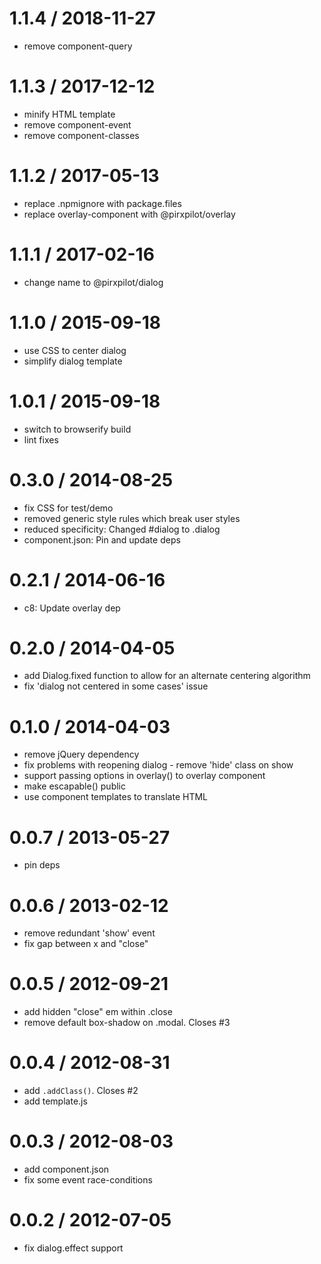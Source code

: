 
1.1.4 / 2018-11-27
==================

 * remove component-query

1.1.3 / 2017-12-12
==================

 * minify HTML template
 * remove component-event
 * remove component-classes

1.1.2 / 2017-05-13
==================

 * replace .npmignore with package.files
 * replace overlay-component with @pirxpilot/overlay

1.1.1 / 2017-02-16
==================

 * change name to @pirxpilot/dialog

1.1.0 / 2015-09-18
==================

 * use CSS to center dialog
 * simplify dialog template

1.0.1 / 2015-09-18
==================

 * switch to browserify build
 * lint fixes

0.3.0 / 2014-08-25
==================

 * fix CSS for test/demo
 * removed generic style rules which break user styles
 * reduced specificity: Changed #dialog to .dialog
 * component.json: Pin and update deps

0.2.1 / 2014-06-16
==================

 * c8: Update overlay dep

0.2.0 / 2014-04-05
==================

 * add Dialog.fixed function to allow for an alternate centering algorithm
 * fix 'dialog not centered in some cases' issue

0.1.0 / 2014-04-03
==================

 * remove jQuery dependency
 * fix problems with reopening dialog - remove 'hide' class on show
 * support passing options in overlay() to overlay component
 * make escapable() public
 * use component templates to translate HTML

0.0.7 / 2013-05-27 
==================

 * pin deps

0.0.6 / 2013-02-12 
==================

  * remove redundant 'show' event
  * fix gap between x and "close"

0.0.5 / 2012-09-21 
==================

  * add hidden "close" em within .close
  * remove default box-shadow on .modal. Closes #3

0.0.4 / 2012-08-31 
==================

  * add `.addClass()`. Closes #2
  * add template.js

0.0.3 / 2012-08-03 
==================

  * add component.json
  * fix some event race-conditions

0.0.2 / 2012-07-05 
==================

  * fix dialog.effect support

